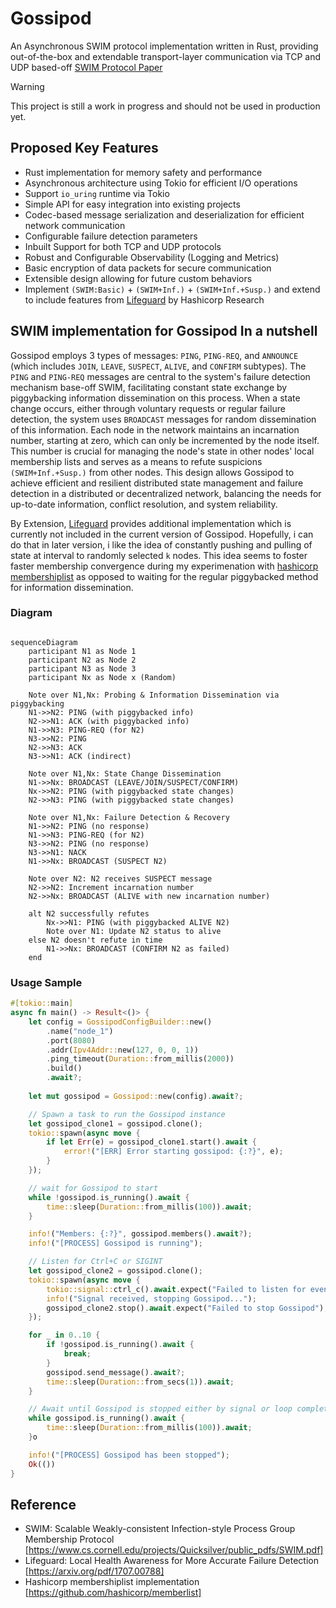 # Gossipod

An Asynchronous SWIM protocol implementation written in Rust, providing out-of-the-box and extendable transport-layer communication via TCP and UDP based-off [SWIM Protocol Paper](https://www.cs.cornell.edu/projects/Quicksilver/public_pdfs/SWIM.pdf)


> [!WARNING]
> This project is still a work in progress and should not be used in production yet.

## Proposed Key Features

- Rust implementation for memory safety and performance
- Asynchronous architecture using Tokio for efficient I/O operations
- Support `io_uring` runtime via Tokio
- Simple API for easy integration into existing projects
- Codec-based message serialization and deserialization for efficient network communication
- Configurable failure detection parameters
- Inbuilt Support for both TCP and UDP protocols 
- Robust and Configurable Observability (Logging and Metrics)
- Basic encryption of data packets for secure communication
- Extensible design allowing for future custom behaviors 
- Implement `(SWIM:Basic)` + `(SWIM+Inf.)` + `(SWIM+Inf.+Susp.)` and extend to include features from [Lifeguard](https://arxiv.org/pdf/1707.00788) by Hashicorp Research


## SWIM implementation for Gossipod In a nutshell

Gossipod employs 3 types of messages: `PING`, `PING-REQ`, and `ANNOUNCE` (which includes `JOIN`, `LEAVE`, `SUSPECT`, `ALIVE`, and `CONFIRM` subtypes). The `PING` and `PING-REQ` messages are central to the system's failure detection mechanism base-off SWIM, facilitating constant state exchange by piggybacking information dissemination on this process. When a state change occurs, either through voluntary requests or regular failure detection, the system uses `BROADCAST` messages for random dissemination of this information. Each node in the network maintains an incarnation number, starting at zero, which can only be incremented by the node itself. This number is crucial for managing the node's state in other nodes' local membership lists and serves as a means to refute suspicions `(SWIM+Inf.+Susp.)` from other nodes. This design allows Gossipod to achieve efficient and resilient distributed state management and failure detection in a distributed or decentralized network, balancing the needs for up-to-date information, conflict resolution, and system reliability.

By Extension, [Lifeguard](https://arxiv.org/pdf/1707.00788) provides additional implementation which is currently not included in the current version of Gossipod. Hopefully, i can do that in later version, i like the idea of constantly pushing and pulling of state at interval to randomly selected `k` nodes. This idea seems to foster faster membership convergence during my experimenation with [hashicorp membershiplist](https://github.com/hashicorp/memberlist) as opposed to waiting for the regular piggybacked method for information dissemination. 

### Diagram

```mermaid

sequenceDiagram
    participant N1 as Node 1
    participant N2 as Node 2
    participant N3 as Node 3
    participant Nx as Node x (Random)

    Note over N1,Nx: Probing & Information Dissemination via piggybacking
    N1->>N2: PING (with piggybacked info)
    N2->>N1: ACK (with piggybacked info)
    N1->>N3: PING-REQ (for N2)
    N3->>N2: PING
    N2->>N3: ACK
    N3->>N1: ACK (indirect)

    Note over N1,Nx: State Change Dissemination
    N1->>Nx: BROADCAST (LEAVE/JOIN/SUSPECT/CONFIRM)
    Nx->>N2: PING (with piggybacked state changes)
    N2->>N3: PING (with piggybacked state changes)

    Note over N1,Nx: Failure Detection & Recovery
    N1->>N2: PING (no response)
    N1->>N3: PING-REQ (for N2)
    N3->>N2: PING (no response)
    N3->>N1: NACK
    N1->>Nx: BROADCAST (SUSPECT N2)

    Note over N2: N2 receives SUSPECT message
    N2->>N2: Increment incarnation number
    N2->>Nx: BROADCAST (ALIVE with new incarnation number)

    alt N2 successfully refutes
        Nx->>N1: PING (with piggybacked ALIVE N2)
        Note over N1: Update N2 status to alive
    else N2 doesn't refute in time
        N1->>Nx: BROADCAST (CONFIRM N2 as failed)
    end
```

### Usage Sample

```rust
#[tokio::main]
async fn main() -> Result<()> {
    let config = GossipodConfigBuilder::new()
        .name("node_1")
        .port(8080)
        .addr(Ipv4Addr::new(127, 0, 0, 1))
        .ping_timeout(Duration::from_millis(2000))
        .build()
        .await?;
    
    let mut gossipod = Gossipod::new(config).await?;

    // Spawn a task to run the Gossipod instance
    let gossipod_clone1 = gossipod.clone();
    tokio::spawn(async move {
        if let Err(e) = gossipod_clone1.start().await {
            error!("[ERR] Error starting gossipod: {:?}", e);
        }
    });

    // wait for Gossipod to start
    while !gossipod.is_running().await {
        time::sleep(Duration::from_millis(100)).await;
    }

    info!("Members: {:?}", gossipod.members().await?);
    info!("[PROCESS] Gossipod is running");

    // Listen for Ctrl+C or SIGINT
    let gossipod_clone2 = gossipod.clone();
    tokio::spawn(async move {
        tokio::signal::ctrl_c().await.expect("Failed to listen for event");
        info!("Signal received, stopping Gossipod...");
        gossipod_clone2.stop().await.expect("Failed to stop Gossipod");
    });

    for _ in 0..10 {
        if !gossipod.is_running().await {
            break;
        }
        gossipod.send_message().await?;
        time::sleep(Duration::from_secs(1)).await;
    }

    // Await until Gossipod is stopped either by signal or loop completion
    while gossipod.is_running().await {
        time::sleep(Duration::from_millis(100)).await;
    }o

    info!("[PROCESS] Gossipod has been stopped");
    Ok(())
}
```

## Reference
- SWIM: Scalable Weakly-consistent Infection-style Process Group Membership
Protocol [https://www.cs.cornell.edu/projects/Quicksilver/public_pdfs/SWIM.pdf]
- Lifeguard: Local Health Awareness for More
Accurate Failure Detection [https://arxiv.org/pdf/1707.00788]
- Hashicorp membershiplist implementation [https://github.com/hashicorp/memberlist]